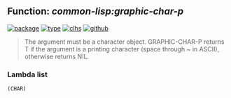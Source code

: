 ## Function: ***common-lisp:graphic-char-p***
[![package](https://img.shields.io/badge/Package-COMMON--LISP-5f9ea0.svg?style=social&colorA=999999)](../) [![type](https://img.shields.io/badge/Type-Function-5f9ea0.svg?style=social&colorA=999999)](../#function) [![clhs](https://img.shields.io/badge/CLHS-GRAPHIC--CHAR--P-5f9ea0.svg?style=social&colorA=999999)](http://www.lispworks.com/documentation/HyperSpec/Body/f_graphi.htm) [![github](https://img.shields.io/badge/GitHub-View_the_source-5f9ea0.svg?style=social&colorA=999999&logo=github)](https://github.com/sbcl/sbcl/blob/master/src/code/target-char.lisp/) 

> The argument must be a character object. GRAPHIC-CHAR-P returns T if the
> argument is a printing character (space through ~ in ASCII), otherwise returns
> NIL.

### Lambda list
```
(CHAR)
```
